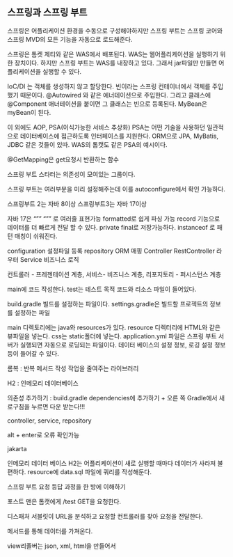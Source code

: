 ## 스프링과 스프링 부트

스프링은 어플리케이션 환경을 수동으로 구성해야하지만 스프링 부트는 스프링 코어와 스프링 MVD의 모든 기능을 자동으로 로드해준다.

스프링은 톰켓 제티와 같은 WAS에서 배포된다. WAS는 웹어플리케이션을 실행하기 위한 장치이다. 하지만 스프링 부트는 WAS를 내장하고 있다. 그래서 jar파일만 만들면 어플리케이션을 실행할 수 있다.

IoC/DI 는 객체를 생성하지 않고 할당한다. 빈이라는 스프링 컨테이너에서 객체를 주입했기 때문이다.  @Autowired 와 같은 에너테이션으로 주입한다. 그리고 클래스에 @Component 애너테이션을 붙이면 그 클래스는 빈으로 등록된다. MyBean은  myBean이 된다.

이 외에도 AOP, PSA(이식가능한 서비스 추상화) PSA는 어떤 기술을 사용하던 일관적으로 데이터베이스에 접근하도록 인터페이스를 지원한다. ORM으로 JPA, MyBatis, JDBC 같은 것들이 있따. WAS의 톰캣도 같은 PSA의 예시이다.

@GetMapping은 get요청시 반환하는 함수

스프링 부트 스타터는 의존성이 모여있는 그룹이다. 

스프링 부트는 여러부분을 미리 설정해주는데 이를 autoconfigure에서 확인 가능하다.

스프링부트 2는 자바 8이상 스프링부트3는 자바 17이상

자바 17은 “”” “”” 로 여러줄 표현가능  formatted로 쉽게 파싱 가능  record 기능으로 데이터를 더 빠르게 전달 할 수 있다. private final로 저장가능하다. instanceof 로 패턴 매칭이 쉬워진다.

configuration 설정파일 등록  repository ORM 매핑  Controller RestController 라우터 Service 비즈니스 로직

컨트롤러 - 프레젠테이션 계층, 서비스- 비즈니스 계층, 리포지토리 - 퍼시스턴스 계층

main에 코드 작성한다. test는 테스트 목적 코드와 리소스 파일이 들어있다.

build.gradle 빌드를 설정하는 파일이다. settings.gradle은 빌드할 프로젝트의 정보를 설정하는 파일

main 디렉토리에는 java와 resources가 있다. resource 디렉터리에 HTML와 같은 뷰파일을 넣는다. css는 static폴더에 넣는다. application.yml 파일은 스프링 부트 서버가 실행되면 자동으로 로딩되는 파일이다. 데이터 베이스의 설정 정보, 로깅 설정 정보등이 들어갈 수 있다. 

롬복 : 반복 메서드 작성 작업을 줄여주는 라이브러리

H2 : 인메모리 데이터베이스

의존성 추가하기 : build.gradle dependencies에 추가하기 + 오른 쪽 Gradle에서 새로구침을 누르면 다운 받는다!!!

controller, service, repository

alt + enter로 오류 확인가능

jakarta

인메모리 데이터 베이스 H2는 어플리케이션이 새로 실행할 때마다 데이터가 사라져 불편하다. resource에 data.sql 파일에 쿼리를 작성해둔다.

스프링 부트 요청 등답 과정을 한 방에 이해하기

포스트 맨은 톰캣에게 /test GET을 요청한다.

디스패처 서블릿이 URL을 분석하고 요청할 컨트롤러를 찾아 요청을 전달한다.

메서드를 통해 데이터를 가져온다.

view리졸버는 json, xml, html을 만들어서
